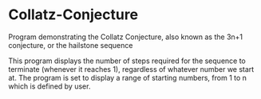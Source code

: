 # Collatz-Conjecture
Program demonstrating the Collatz Conjecture, also known as the 3n+1 conjecture, or the hailstone sequence

This program displays the number of steps required for the sequence to terminate (whenever it reaches 1), regardless of whatever number we start at. The program is set to display a range of starting numbers, from 1 to n which is defined by user.
